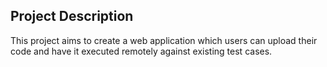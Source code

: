 
## Project Description

This project aims to create a web application which users can upload their code and have it executed remotely against 
existing test cases.
